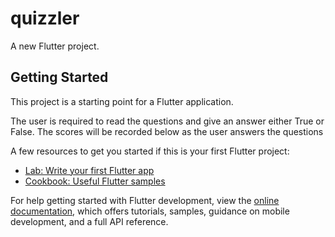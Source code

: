 # quizzler

A new Flutter project.

## Getting Started

This project is a starting point for a Flutter application.

The user is required to read the questions and give an answer either True or False. The scores will be recorded below as the user answers the questions

A few resources to get you started if this is your first Flutter project:

- [Lab: Write your first Flutter app](https://docs.flutter.dev/get-started/codelab)
- [Cookbook: Useful Flutter samples](https://docs.flutter.dev/cookbook)

For help getting started with Flutter development, view the
[online documentation](https://docs.flutter.dev/), which offers tutorials,
samples, guidance on mobile development, and a full API reference.
